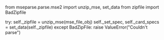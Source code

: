 from mseparse.parse.mse2 import unzip_mse, set_data
from zipfile import BadZipfile

try:
    self._zipfile = unzip_mse(mse_file_obj)
    self._set_spec, self._card_specs = set_data(self._zipfile)
except BadZipFile:
    raise ValueError("Couldn't parse")
